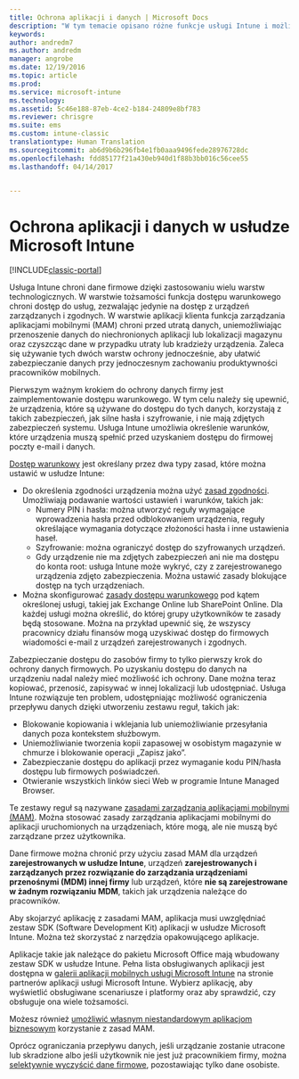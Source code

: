 ```yaml
---
title: Ochrona aplikacji i danych | Microsoft Docs
description: "W tym temacie opisano różne funkcje usługi Intune i możliwości, które są dostępne, aby chronić aplikacje i dane firmy."
keywords: 
author: andredm7
ms.author: andredm
manager: angrobe
ms.date: 12/19/2016
ms.topic: article
ms.prod: 
ms.service: microsoft-intune
ms.technology: 
ms.assetid: 5c46e188-87eb-4ce2-b184-24809e8bf783
ms.reviewer: chrisgre
ms.suite: ems
ms.custom: intune-classic
translationtype: Human Translation
ms.sourcegitcommit: ab6d9b6b296fb4e1fb0aaa9496fede28976728dc
ms.openlocfilehash: fdd85177f21a430eb940d1f88b3bb016c56cee55
ms.lasthandoff: 04/14/2017


---
```


# <a name="protect-apps-and-data-with-microsoft-intune"></a>Ochrona aplikacji i danych w usłudze Microsoft Intune

[!INCLUDE[classic-portal](../includes/classic-portal.md)]

Usługa Intune chroni dane firmowe dzięki zastosowaniu wielu warstw technologicznych. W warstwie tożsamości funkcja dostępu warunkowego chroni dostęp do usług, zezwalając jedynie na dostęp z urządzeń zarządzanych i zgodnych. W warstwie aplikacji klienta funkcja zarządzania aplikacjami mobilnymi (MAM) chroni przed utratą danych, uniemożliwiając przenoszenie danych do niechronionych aplikacji lub lokalizacji magazynu oraz czyszcząc dane w przypadku utraty lub kradzieży urządzenia. Zaleca się używanie tych dwóch warstw ochrony jednocześnie, aby ułatwić zabezpieczanie danych przy jednoczesnym zachowaniu produktywności pracowników mobilnych.

Pierwszym ważnym krokiem do ochrony danych firmy jest zaimplementowanie dostępu warunkowego. W tym celu należy się upewnić, że urządzenia, które są używane do dostępu do tych danych, korzystają z takich zabezpieczeń, jak silne hasła i szyfrowanie, i nie mają zdjętych zabezpieczeń systemu. Usługa Intune umożliwia określenie warunków, które urządzenia muszą spełnić przed uzyskaniem dostępu do firmowej poczty e-mail i danych.

[Dostęp warunkowy](restrict-access-to-email-and-o365-services-with-microsoft-intune.md) jest określany przez dwa typy zasad, które można ustawić w usłudze Intune:
- Do określenia zgodności urządzenia można użyć [zasad zgodności](introduction-to-device-compliance-policies-in-microsoft-intune.md). Umożliwiają podawanie wartości ustawień i warunków, takich jak:
  - Numery PIN i hasła: można utworzyć reguły wymagające wprowadzenia hasła przed odblokowaniem urządzenia, reguły określające wymagania dotyczące złożoności hasła i inne ustawienia haseł.
  - Szyfrowanie: można ograniczyć dostęp do szyfrowanych urządzeń.
  - Gdy urządzenie nie ma zdjętych zabezpieczeń ani nie ma dostępu do konta root: usługa Intune może wykryć, czy z zarejestrowanego urządzenia zdjęto zabezpieczenia. Można ustawić zasady blokujące dostęp na tych urządzeniach.
- Można skonfigurować [zasady dostępu warunkowego](restrict-access-to-email-and-o365-services-with-microsoft-intune.md) pod kątem określonej usługi, takiej jak Exchange Online lub SharePoint Online. Dla każdej usługi można określić, do której grupy użytkowników te zasady będą stosowane. Można na przykład upewnić się, że wszyscy pracownicy działu finansów mogą uzyskiwać dostęp do firmowych wiadomości e-mail z urządzeń zarejestrowanych i zgodnych.

Zabezpieczanie dostępu do zasobów firmy to tylko pierwszy krok do ochrony danych firmowych. Po uzyskaniu dostępu do danych na urządzeniu nadal należy mieć możliwość ich ochrony. Dane można teraz kopiować, przenosić, zapisywać w innej lokalizacji lub udostępniać. Usługa Intune rozwiązuje ten problem, udostępniając możliwość ograniczenia przepływu danych dzięki utworzeniu zestawu reguł, takich jak:
- Blokowanie kopiowania i wklejania lub uniemożliwianie przesyłania danych poza kontekstem służbowym.
- Uniemożliwianie tworzenia kopii zapasowej w osobistym magazynie w chmurze i blokowanie operacji „Zapisz jako”.
- Zabezpieczanie dostępu do aplikacji przez wymaganie kodu PIN/hasła dostępu lub firmowych poświadczeń.
- Otwieranie wszystkich linków sieci Web w programie Intune Managed Browser.

Te zestawy reguł są nazywane [zasadami zarządzania aplikacjami mobilnymi (MAM)](protect-app-data-using-mobile-app-management-policies-with-microsoft-intune.md). Można stosować zasady zarządzania aplikacjami mobilnymi do aplikacji uruchomionych na urządzeniach, które mogą, ale nie muszą być zarządzane przez użytkownika.  

Dane firmowe można chronić przy użyciu zasad MAM dla urządzeń **zarejestrowanych w usłudze Intune**, urządzeń **zarejestrowanych i zarządzanych przez rozwiązanie do zarządzania urządzeniami przenośnymi (MDM) innej firmy** lub urządzeń, które **nie są zarejestrowane w żadnym rozwiązaniu MDM**, takich jak urządzenia należące do pracowników.

Aby skojarzyć aplikację z zasadami MAM, aplikacja musi uwzględniać zestaw SDK (Software Development Kit) aplikacji w usłudze Microsoft Intune. Można też skorzystać z narzędzia opakowującego aplikacje.

Aplikacje takie jak należące do pakietu Microsoft Office mają wbudowany zestaw SDK w usłudze Intune. Pełna lista obsługiwanych aplikacji jest dostępna w [galerii aplikacji mobilnych usługi Microsoft Intune](https://www.microsoft.com/cloud-platform/microsoft-intune-apps) na stronie partnerów aplikacji usługi Microsoft Intune. Wybierz aplikację, aby wyświetlić obsługiwane scenariusze i platformy oraz aby sprawdzić, czy obsługuje ona wiele tożsamości.

Możesz również [umożliwić własnym niestandardowym aplikacjom biznesowym](decide-how-to-prepare-apps-for-mobile-application-management-with-microsoft-intune.md) korzystanie z zasad MAM.

Oprócz ograniczania przepływu danych, jeśli urządzanie zostanie utracone lub skradzione albo jeśli użytkownik nie jest już pracownikiem firmy, można [selektywnie wyczyścić dane firmowe](wipe-managed-company-app-data-with-microsoft-intune.md), pozostawiając tylko dane osobiste.

